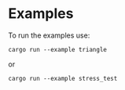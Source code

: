 # Examples

To run the examples use:

```
cargo run --example triangle
```

or

```
cargo run --example stress_test
```